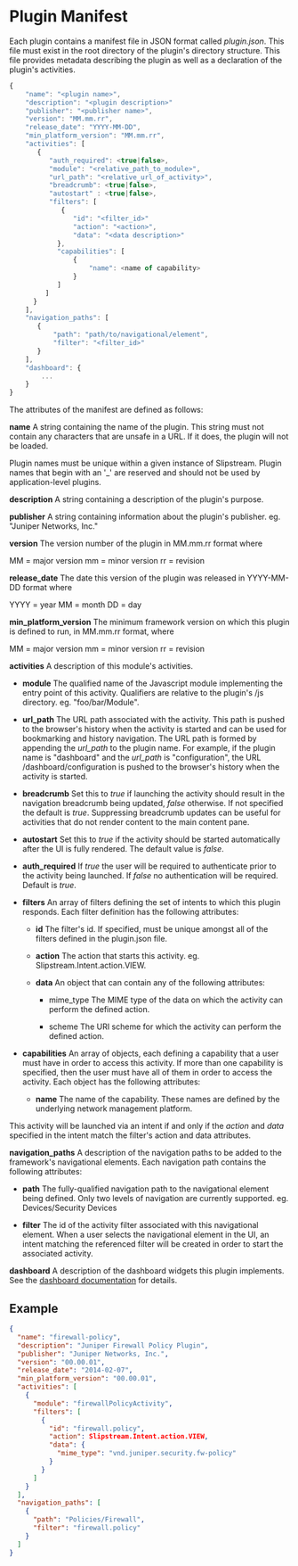# Plugin Manifest

Each plugin contains a manifest file in JSON format called *plugin.json*.  This file must exist in the root directory of the plugin's directory structure.  This file provides metadata describing the plugin as well as a declaration of the plugin's activities.

```javascript
{
    "name": "<plugin name>",
    "description": "<plugin description>"
    "publisher": "<publisher name>",
    "version": "MM.mm.rr",
    "release_date": "YYYY-MM-DD",
    "min_platform_version": "MM.mm.rr",
    "activities": [
       {
          "auth_required": <true|false>,
          "module": "<relative_path_to_module>",
          "url_path": "<relative_url_of_activity>",
          "breadcrumb": <true|false>,
          "autostart" : <true|false>,
          "filters": [
             {
                "id": "<filter_id>"
                "action": "<action>",
                "data": "<data description>"
            },
            "capabilities": [
                {
                    "name": <name of capability>
                }
            ]
         ]
      }
    ],
    "navigation_paths": [
       {
           "path": "path/to/navigational/element",
           "filter": "<filter_id>"
       }
    ],
    "dashboard": {
        ...
    }
}

```

The attributes of the manifest are defined as follows:

**name**
A string containing the name of the plugin.  This string must not contain any characters that are unsafe in a URL.  If it does, the plugin will not be loaded.  

Plugin names must be unique within a given instance of Slipstream.  Plugin names that begin with an '_' are reserved and should not be used by application-level plugins.
       
**description**
A string containing a description of the plugin's purpose.
        
**publisher**
A string containing information about the plugin's publisher.
eg. "Juniper Networks, Inc."
        
**version**
The version number of the plugin in MM.mm.rr format where
            
MM = major version
mm = minor version
rr = revision
        
**release_date**
The date this version of the plugin was released in YYYY-MM-DD format where
            
YYYY = year
MM = month
DD = day
        
**min_platform_version**
The minimum framework version on which this plugin is defined to run, in MM.mm.rr format, where

MM = major version
mm = minor version
rr = revision
        
**activities**
A description of this module's activities.

- **module**
The qualified name of the Javascript module implementing the entry point of this activity.  Qualifiers are relative to the plugin's /js directory.    eg. "foo/bar/Module".

- **url_path**
The URL path associated with the activity.  This path is pushed to the browser's history when the activity is started and can be used for bookmarking and history navigation.  The URL path is formed by appending the *url_path* to the plugin name.  For example, if the plugin name is "dashboard" and the *url_path* is "configuration", the URL /dashboard/configuration is pushed to the browser's history when the activity is started.

- **breadcrumb**
Set this to *true* if launching the activity should result in the navigation breadcrumb being updated, *false* otherwise.  If not specified the default is *true*.  Suppressing breadcrumb updates can be useful for activities that do not render content to the main content pane.

- **autostart**
Set this to *true* if the activity should be started automatically after the UI is fully rendered.  The default value is *false*.

- **auth_required**
If *true* the user will be required to authenticate prior to the activity being launched.  If *false* no authentication will be required.  Default is *true*.

- **filters**
An array of filters defining the set of intents to which this plugin responds.  Each filter definition has the following attributes:
    - **id**
    The filter's id.  If specified, must be unique amongst all of the filters defined in the plugin.json file.

    - **action**
    The action that starts this activity.  eg. Slipstream.Intent.action.VIEW.

    - **data**
    An object that can contain any of the following attributes:
        - mime_type
        The MIME type of the data on which the activity can perform the defined action.

        -  scheme
        The URI scheme for which the activity can perform the defined action.

- **capabilities**
An array of objects, each defining a capability that a user must have in order to access this activity.   If more than one capability is specified, then the user must have all of them in order to access the activity.  Each object has the following attributes:
    - **name**
    The name of the capability.  These names are defined by the underlying network management platform.

This activity will be launched via an intent if and only if the *action* and *data* specified in the intent match the filter's action and data attributes.
        
**navigation_paths**
A description of the navigation paths to be added to the framework's navigational elements.  Each navigation path contains the following attributes:

- **path**
The fully-qualified navigation path to the navigational element being defined.  Only two levels of navigation are currently supported.  eg. Devices/Security Devices

- **filter**
The id of the activity filter associated with this navigational element.  When a user selects the navigational element in the UI, an intent matching the referenced filter will be created in order to start the associated activity.

**dashboard**
A description of the dashboard widgets this plugin implements. See the [dashboard documentation](public/assets/js/widgets/dashboard/dashboard.md) for details.


## Example

```json
{
  "name": "firewall-policy",
  "description": "Juniper Firewall Policy Plugin",
  "publisher": "Juniper Networks, Inc.",
  "version": "00.00.01",
  "release_date": "2014-02-07",
  "min_platform_version": "00.00.01",
  "activities": [
    {
      "module": "firewallPolicyActivity",
      "filters": [
        {
          "id": "firewall.policy",
          "action": Slipstream.Intent.action.VIEW,
          "data": {
            "mime_type": "vnd.juniper.security.fw-policy"
          }
        }
      ]
    }
  ],
  "navigation_paths": [
    {
      "path": "Policies/Firewall",
      "filter": "firewall.policy"
    }
  ]
}
```